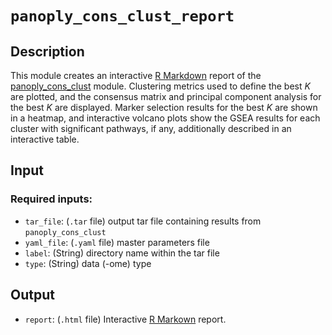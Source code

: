 # ```panoply_cons_clust_report```

## Description

This module creates an interactive [R Markdown](https://rmarkdown.rstudio.com/) report of the [panoply_cons_clust](https://github.com/broadinstitute/PANOPLY/wiki/Analysis-Modules%3A-panoply_cons_clust) module. Clustering metrics used to define the best *K* are plotted, and the consensus matrix and principal component analysis for the best *K* are displayed. Marker selection results for the best *K* are shown in a heatmap, and interactive volcano plots show the GSEA results for each cluster with significant pathways, if any, additionally described in an interactive table.

## Input

### Required inputs:

* ```tar_file```: (`.tar` file) output tar file containing results from ```panoply_cons_clust```
* ```yaml_file```: (`.yaml` file) master parameters file
* ```label```: (String) directory name within the tar file
* ```type```: (String) data (-ome) type

## Output

* ```report```: (`.html` file) Interactive [R Markown](https://rmarkdown.rstudio.com/) report.